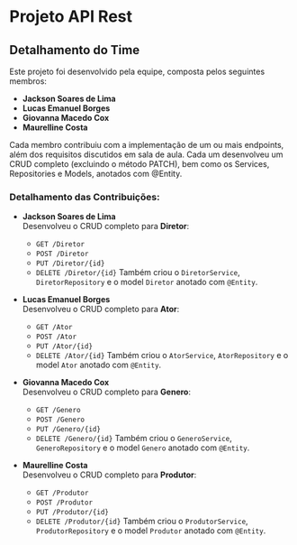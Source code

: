 # Projeto API Rest

## Detalhamento do Time

Este projeto foi desenvolvido pela equipe, composta pelos seguintes membros:

- **Jackson Soares de Lima**
- **Lucas Emanuel Borges**
- **Giovanna Macedo Cox**
- **Maurelline Costa**

Cada membro contribuiu com a implementação de um ou mais endpoints, além dos requisitos discutidos em sala de aula. Cada um desenvolveu um CRUD completo (excluindo o método PATCH), bem como os Services, Repositories e Models, anotados com @Entity.

### Detalhamento das Contribuições:

- **Jackson Soares de Lima**  
  Desenvolveu o CRUD completo para **Diretor**:
  - `GET /Diretor`
  - `POST /Diretor`
  - `PUT /Diretor/{id}`
  - `DELETE /Diretor/{id}`
  Também criou o `DiretorService`, `DiretorRepository` e o model `Diretor` anotado com `@Entity`.

- **Lucas Emanuel Borges**  
  Desenvolveu o CRUD completo para **Ator**:
  - `GET /Ator`
  - `POST /Ator`
  - `PUT /Ator/{id}`
  - `DELETE /Ator/{id}`
  Também criou o `AtorService`, `AtorRepository` e o model `Ator` anotado com `@Entity`.

- **Giovanna Macedo Cox**  
  Desenvolveu o CRUD completo para **Genero**:
  - `GET /Genero`
  - `POST /Genero`
  - `PUT /Genero/{id}`
  - `DELETE /Genero/{id}`
  Também criou o `GeneroService`, `GeneroRepository` e o model `Genero` anotado com `@Entity`.

- **Maurelline Costa**  
  Desenvolveu o CRUD completo para **Produtor**:
  - `GET /Produtor`
  - `POST /Produtor`
  - `PUT /Produtor/{id}`
  - `DELETE /Produtor/{id}`
  Também criou o `ProdutorService`, `ProdutorRepository` e o model `Produtor` anotado com `@Entity`.
